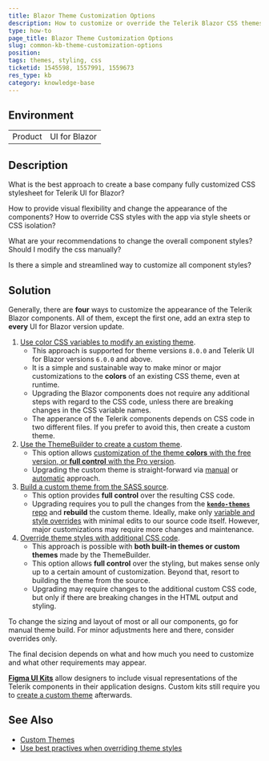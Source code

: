 ```yaml
---
title: Blazor Theme Customization Options
description: How to customize or override the Telerik Blazor CSS themes. What is the best approach for each development scenario.
type: how-to
page_title: Blazor Theme Customization Options
slug: common-kb-theme-customization-options
position: 
tags: themes, styling, css
ticketid: 1545598, 1557991, 1559673
res_type: kb
category: knowledge-base
---
```


## Environment

<table>
    <tbody>
        <tr>
            <td>Product</td>
            <td>UI for Blazor</td>
        </tr>
    </tbody>
</table>


## Description

What is the best approach to create a base company fully customized CSS stylesheet for Telerik UI for Blazor?

How to provide visual flexibility and change the appearance of the components? How to override CSS styles with the app via style sheets or CSS isolation?

What are your recommendations to change the overall component styles? Should I modify the css manually?

Is there a simple and streamlined way to customize all component styles?


## Solution

Generally, there are **four** ways to customize the appearance of the Telerik Blazor components. All of them, except the first one, add an extra step to **every** UI for Blazor version update.

1. [Use color CSS variables to modify an existing theme](slug://themes-customize#setting-theme-variables).
    * This approach is supported for theme versions `8.0.0` and Telerik UI for Blazor versions `6.0.0` and above.
    * It is a simple and sustainable way to make minor or major customizations to the **colors** of an existing CSS theme, even at runtime.
    * Upgrading the Blazor components does not require any additional steps with regard to the CSS code, unless there are breaking changes in the CSS variable names.
    * The apperance of the Telerik components depends on CSS code in two different files. If you prefer to avoid this, then create a custom theme.
1. [Use the ThemeBuilder to create a custom theme](slug://themes-customize#using-themebuilder).
    * This option allows [customization of the theme **colors** with the free version, or **full control** with the Pro version](https://docs.telerik.com/themebuilder/introduction#themebuilder-tiers).
    * Upgrading the custom theme is straight-forward via [manual](https://docs.telerik.com/themebuilder/web-app/migrating-projects) or [automatic](https://docs.telerik.com/themebuilder/web-app/automatic-migrations) approach.
2. [Build a custom theme from the SASS source](slug://themes-customize#building-themes-from-source-code).
    * This option provides **full control** over the resulting CSS code.
    * Upgrading requires you to pull the changes from the [**`kendo-themes`** repo](https://github.com/telerik/kendo-themes) and **rebuild** the custom theme. Ideally, make only [variable and style overrides](https://github.com/telerik/kendo-themes/wiki/Core-Code-Concepts) with minimal edits to our source code itself. However, major customizations may require more changes and maintenance.
3. [Override theme styles with additional CSS code](slug://themes-override).
    * This approach is possible with **both built-in themes or custom themes** made by the ThemeBuilder.
    * This option allows **full control** over the styling, but makes sense only up to a certain amount of customization. Beyond that, resort to building the theme from the source.
    * Upgrading may require changes to the additional custom CSS code, but only if there are breaking changes in the HTML output and styling.

To change the sizing and layout of most or all our components, go for manual theme build. For minor adjustments here and there, consider overrides only.

The final decision depends on what and how much you need to customize and what other requirements may appear.

[**Figma UI Kits**](https://www.telerik.com/figma-kits) allow designers to include visual representations of the Telerik components in their application designs. Custom kits still require you to [create a custom theme](slug://themes-customize) afterwards.


## See Also

* [Custom Themes](slug://themes-customize)
* [Use best practives when overriding theme styles](slug://themes-override#best-practices)
